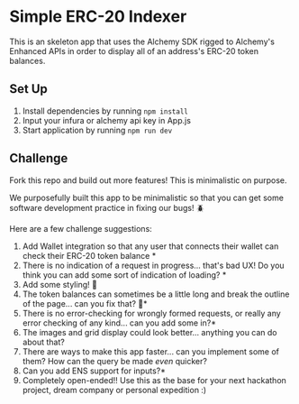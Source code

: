 # Simple ERC-20 Indexer

This is an skeleton app that uses the Alchemy SDK rigged to Alchemy's Enhanced APIs in order to display all of an address's ERC-20 token balances.

## Set Up

1. Install dependencies by running `npm install`
2. Input your infura or alchemy api key in App.js
3. Start application by running `npm run dev`

## Challenge

Fork this repo and build out more features! This is minimalistic on purpose.

We purposefully built this app to be minimalistic so that you can get some software development practice in fixing our bugs! 🪲

Here are a few challenge suggestions:

1. Add Wallet integration so that any user that connects their wallet can check their ERC-20 token balance *
2. There is no indication of a request in progress... that's bad UX! Do you think you can add some sort of indication of loading? *
3. Add some styling! 🎨
4. The token balances can sometimes be a little long and break the outline of the page... can you fix that? 🔧*
5. There is no error-checking for wrongly formed requests, or really any error checking of any kind... can you add some in?*
6. The images and grid display could look better... anything you can do about that?
7. There are ways to make this app faster... can you implement some of them? How can the query be made _even_ quicker?
8. Can you add ENS support for inputs?*
9. Completely open-ended!! Use this as the base for your next hackathon project, dream company or personal expedition :)
